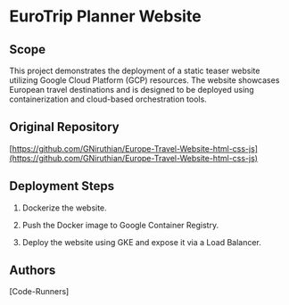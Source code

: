 # EuroTrip Planner Website


## Scope

This project demonstrates the deployment of a static teaser website utilizing Google Cloud Platform (GCP) resources. The website showcases European travel destinations and is designed to be deployed using containerization and cloud-based orchestration tools.


## Original Repository

[https://github.com/GNiruthian/Europe-Travel-Website-html-css-js](https://github.com/GNiruthian/Europe-Travel-Website-html-css-js)


## Deployment Steps

1. Dockerize the website.

2. Push the Docker image to Google Container Registry.

3. Deploy the website using GKE and expose it via a Load Balancer.


## Authors

[Code-Runners]
